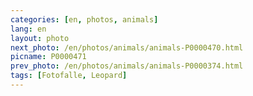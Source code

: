 ```yaml
---
categories: [en, photos, animals]
lang: en
layout: photo
next_photo: /en/photos/animals/animals-P0000470.html
picname: P0000471
prev_photo: /en/photos/animals/animals-P0000374.html
tags: [Fotofalle, Leopard]
---
```

